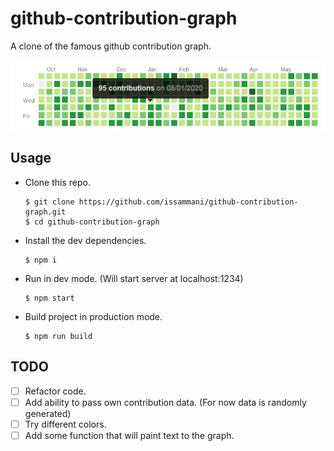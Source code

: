 # github-contribution-graph

A clone of the famous github contribution graph.

![screenshot](https://raw.githubusercontent.com/issammani/github-contribution-graph/assets/screen_capture.png)
## Usage

- Clone this repo.
    ```shell
    $ git clone https://github.com/issammani/github-contribution-graph.git
    $ cd github-contribution-graph
    ```

- Install the dev dependencies.
    ```shell
    $ npm i
    ```

- Run in dev mode.
(Will start server at localhost:1234)
    ```shell
    $ npm start
    ```

- Build project in production mode. 
    ```shell
    $ npm run build
    ```

## TODO
- [ ] Refactor code.
- [ ] Add ability to pass own contribution data. (For now data is randomly generated)
- [ ] Try different colors.
- [ ] Add some function that will paint text to the graph.